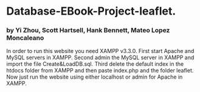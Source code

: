 # Database-EBook-Project-leaflet.
### by Yi Zhou, Scott Hartsell, Hank Bennett, Mateo Lopez Moncaleano
In order to run this website you need XAMPP v3.3.0.
First start Apache and MySQL servers in XAMPP.
Second admin the MySQL server in XAMPP and import the file Create&LoadDB.sql.
Third delete the default index in the htdocs folder from XAMPP and then paste index.php and the folder leaflet.
Now just run the website using either localhost or admin for Apache in XAMPP.
